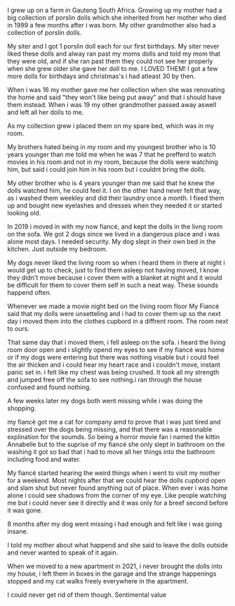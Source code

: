 I grew up on a farm in Gauteng South Africa. Growing up my mother had a big collection of porslin dolls which she inherited from her mother who died in 1999 a few months after i was born. My other grandmother also had a collection of porslin dolls.

My siter and I got 1 porslin doll each for our first birthdays. My siter never liked these dolls and alway ran past my moms dolls and told my mom that they were old, and if she ran past them they could not see her properly when she grew older she gave her doll to me.
I LOVED THEM!
I got a few more dolls for birthdays and christmas's i had atleast 30 by then.

When i was 16 my mother gave me her collection when she was renovating the home and said "they won't like being put away" and that i should have them instead. When i was 19 my other grandmother passed away aswell and left all her dolls to me. 

As my collection grew i placed them on my spare bed, which was in my room.

 My brothers hated being in my room and my youngest brother who is 10 years younger than me told me when he was 7 that he prefferd to watch movies in his room and not in my room, because the dolls were watching him, but said i could join him in his room but i couldnt bring the dolls.

My other brother who is 4 years younger than me said that he knew the dolls watched him, he could feel it. I on the other hand never felt that way, as i washed them weekley and did their laundry once a month. I fixed them up and bought new eyelashes and dresses when they needed it or started looking old.

In 2019 i moved in with my now fiancé, and kept the dolls in the livng room on the sofa. We got 2 dogs since we lived in a dangerous place and i was alone most days. I needed security. My dog slept in their own bed in the kitchen. Just outside my bedroom. 

My dogs never liked the living room so when i heard them in there at night i would get up to check, just to find them asleep not having moved, I know they didn't move because i cover them with a blanket at night and it would be difficult for them to cover them self in such a neat way. These sounds happend often. 

Whenever we made a movie night bed on the living room floor 
My Fiancé said that my dolls were unsetteling and i had to cover them up so the next day i moved them into the clothes cupbord in a diffrent room. The room next to ours.

That same day that i moved them, i fell asleep on the sofa. i heard the living room door open and i slightly opend my eyes to see if my fiancé was home or if my dogs were entering but there was nothing visable but i could feel the air thicken and i could hear my heart race and i couldn't move, instant panic set in. i felt like my chest was being crushed. It took all my strength and jumped free off the sofa to see nothing.i ran through the house confused and found nothing. 

A few weeks later my dogs both went missing while i was doing the shopping.

 my fiancé got me a cat for company amd to prove that i was just tired and stressed over the dogs being missing, and that there was a reasonable explination for the soumds. So being a horror movie fan i named the kittin Annabelle but to the suprise of my fiancé she only slept in bathroom on the washing it got so bad that i had to move all her things into the bathroom including food and water. 

My fiancé started hearing the weird things when i went to visit my mother for a weekend. Most nights after that we could hear the dolls cupbord open and slam shut but never found anything out of place. When ever i was home alone i could see shadows from the corner of my eye. Like people watching me but i could never see it directly and it was only for a breef second before it was gone.

8 months after my dog went missing i had enough and felt like i was going insane.

I told my mother about what happend and she said to leave the dolls outside and never wanted to speak of it again.

When we moved to a new apartment in 2021, i never brought the dolls into my house,  i left them in boxes in the garage and the strange happenings stopped and my cat walks freely everywhere in the apartment.

I could never get rid of them though. Sentimental value